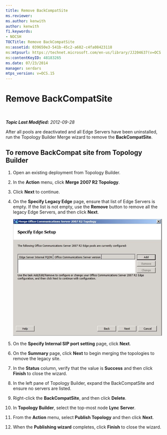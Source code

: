 ```yaml
---
title: Remove BackCompatSite
ms.reviewer: 
ms.author: kenwith
author: kenwith
f1.keywords:
- NOCSH
TOCTitle: Remove BackCompatSite
ms:assetid: 039650e3-541b-45c2-a682-c4fa08423118
ms:mtpsurl: https://technet.microsoft.com/en-us/library/JJ204637(v=OCS.15)
ms:contentKeyID: 48183265
ms.date: 07/23/2014
manager: serdars
mtps_version: v=OCS.15
---
```


<div data-xmlns="http://www.w3.org/1999/xhtml">

<div class="topic" data-xmlns="http://www.w3.org/1999/xhtml" data-msxsl="urn:schemas-microsoft-com:xslt" data-cs="http://msdn.microsoft.com/">

<div data-asp="http://msdn2.microsoft.com/asp">

# Remove BackCompatSite

</div>

<div id="mainSection">

<div id="mainBody">

<span> </span>

_**Topic Last Modified:** 2012-09-28_

After all pools are deactivated and all Edge Servers have been uninstalled, run the Topology Builder Merge wizard to remove the **BackCompatSite**.

<div>

## To remove BackCompat site from Topology Builder

1.  Open an existing deployment from Topology Builder.

2.  In the **Action** menu, click **Merge 2007 R2 Topology**.

3.  Click **Next** to continue.

4.  On the **Specify Legacy Edge** page, ensure that list of Edge Servers is empty. If the list is not empty, use the **Remove** button to remove all the legacy Edge Servers, and then click **Next**.
    
    ![Merge Topology Wizard, Specify Edge Setup page](images/JJ204637.fb35a59a-711e-4259-b177-7311df1fed3c(OCS.15).jpg "Merge Topology Wizard, Specify Edge Setup page")  

5.  On the **Specify Internal SIP port setting** page, click **Next**.

6.  On the **Summary** page, click **Next** to begin merging the topologies to remove the legacy site.

7.  In the **Status** column, verify that the value is **Success** and then click **Finish** to close the wizard.

8.  In the left pane of Topology Builder, expand the BackCompatSite and ensure no servers are listed.

9.  Right-click the **BackCompatSite**, and then click **Delete**.

10. In **Topology Builder**, select the top-most node **Lync Server**.

11. From the **Action** menu, select **Publish Topology** and then click **Next**.

12. When the **Publishing wizard** completes, click **Finish** to close the wizard.

</div>

</div>

<span> </span>

</div>

</div>

</div>

